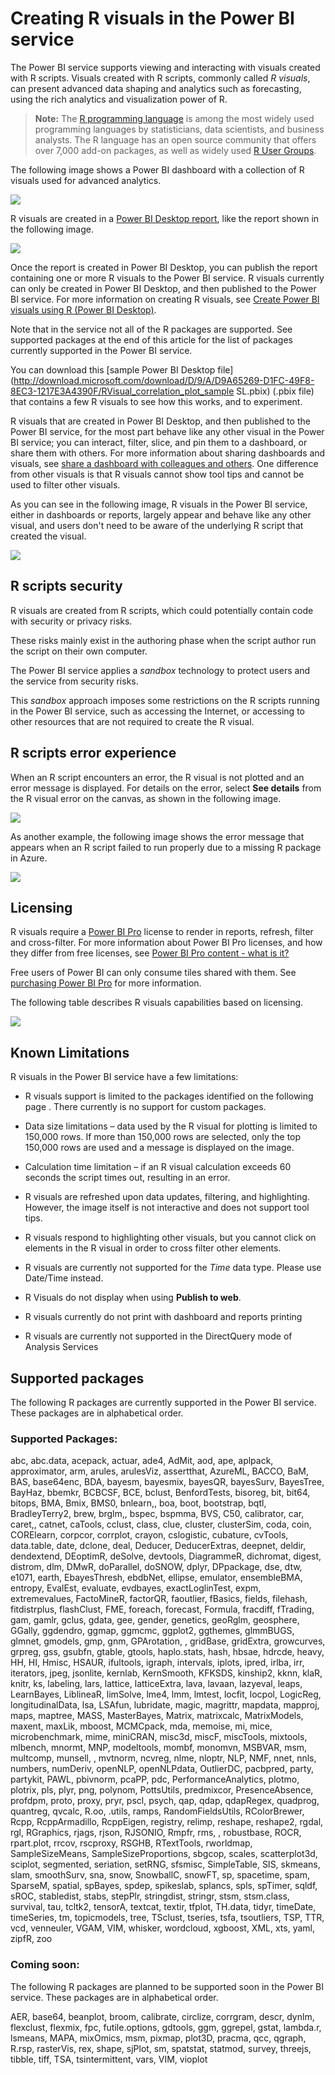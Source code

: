 <properties
   pageTitle="Create advanced analytics and visualizations using R scripts in Power BI"
   description="Use R scripts in Power BI to create advanced analytics and advanced visualizations"
   services="powerbi"
   documentationCenter=""
   authors="davidiseminger"
   manager="mblythe"
   backup=""
   editor=""
   tags=""
   qualityFocus="no"
   qualityDate=""/>

<tags
   ms.service="powerbi"
   ms.devlang="NA"
   ms.topic="article"
   ms.tgt_pltfrm="NA"
   ms.workload="powerbi"
   ms.date="06/27/2016"
   ms.author="davidi"/>

# Creating R visuals in the Power BI service

The Power BI service supports viewing and interacting with visuals created with R scripts. Visuals created with R scripts, commonly called *R visuals*, can present advanced data shaping and analytics such as forecasting, using the rich analytics and visualization power of R.

> **Note:** The [R programming language](https://www.r-project.org/) is among the most widely used programming languages by statisticians, data scientists, and business analysts. The R language has an open source community that offers over 7,000 add-on packages, as well as widely used [R User Groups](http://msdsug.microsoft.com/).

The following image shows a Power BI dashboard with a collection of R visuals used for advanced analytics.

![](media/powerbi-service-r-visuals/r-visuals-service_1.png)

R visuals are created in a [Power BI Desktop report](powerbi-desktop-get-the-desktop.md), like the report shown in the following image.

![](media/powerbi-service-r-visuals/r-visuals-service_2a.png)

Once the report is created in Power BI Desktop, you can publish the report containing one or more R visuals to the Power BI service. R visuals currently can only be created in Power BI Desktop, and then published to the Power BI service. For more information on creating R visuals, see [Create Power BI visuals using R (Power BI Desktop)](powerbi-desktop-r-visuals.md).

Note that in the service not all of the R packages are supported. See supported packages at the end of this article for the list of packages currently supported in the Power BI service.

You can download this [sample Power BI Desktop file](http://download.microsoft.com/download/D/9/A/D9A65269-D1FC-49F8-8EC3-1217E3A4390F/RVisual_correlation_plot_sample SL.pbix) (.pbix file) that contains a few R visuals to see how this works, and to experiment.

R visuals that are created in Power BI Desktop, and then published to the Power BI service, for the most part behave like any other visual in the Power BI service; you can interact, filter, slice, and pin them to a dashboard, or share them with others. For more information about sharing dashboards and visuals, see [share a dashboard with colleagues and others](powerbi-service-share-unshare-dashboard.md). One difference from other visuals is that R visuals cannot show tool tips and cannot be used to filter other visuals.

As you can see in the following image, R visuals in the Power BI service, either in dashboards or reports, largely appear and behave like any other visual, and users don't need to be aware of the underlying R script that created the visual.

![](media/powerbi-service-r-visuals/r-visuals-service_3a.png)

## R scripts security

R visuals are created from R scripts, which could potentially contain code with security or privacy risks.

These risks mainly exist in the authoring phase when the script author run the script on their own computer.

The Power BI service applies a *sandbox* technology to protect users and the service from security risks.

This *sandbox* approach imposes some restrictions on the R scripts running in the Power BI service, such as accessing the Internet, or accessing to other resources that are not required to create the R visual.


## R scripts error experience

When an R script encounters an error, the R visual is not plotted and an error message is displayed. For details on the error, select **See details** from the R visual error on the canvas, as shown in the following image.

![](media/powerbi-service-r-visuals/r-visuals-service_4.png)

As another example, the following image shows the error message that appears when an R script failed to run properly due to a missing R package in Azure.

![](media/powerbi-service-r-visuals/r-visuals-service_5.png)

## Licensing

R visuals require a [Power BI Pro](powerbi-free-trial-for-power-bi-pro.md) license to render in reports, refresh, filter and cross-filter. For more information about Power BI Pro licenses, and how they differ from free licenses, see [Power BI Pro content - what is it?](powerbi-powerbi-pro-content-what-is-it.md)

Free users of Power BI can only consume tiles shared with them. See [purchasing Power BI Pro](powerbi-admin-purchasing-power-bi-pro.md) for more information.

The following table describes R visuals capabilities based on licensing.

![](media/powerbi-service-r-visuals/r-visuals-service_6a.png)


## Known Limitations

R visuals in the Power BI service have a few limitations:

-   R visuals support is limited to the packages identified on the following page <make this a link to the supported packages page per my excel>. There currently is no support for custom packages.

-   Data size limitations – data used by the R visual for plotting is limited to 150,000 rows. If more than 150,000 rows are selected, only the top 150,000 rows are used and a message is displayed on the image.

-   Calculation time limitation – if an R visual calculation exceeds 60 seconds the script times out, resulting in an error.

-   R visuals are refreshed upon data updates, filtering, and highlighting. However, the image itself is not interactive and does not support tool tips.

-   R visuals respond to highlighting other visuals, but you cannot click on elements in the R visual in order to cross filter other elements.

-   R visuals are currently not supported for the *Time* data type. Please use Date/Time instead.

-   R Visuals do not display when using **Publish to web**.

-   R visuals currently do not print with dashboard and reports printing

-   R visuals are currently not supported in the DirectQuery mode of Analysis Services

## Supported packages

The following R packages are currently supported in the Power BI service. These packages are in alphabetical order.

### Supported Packages:

abc, abc.data, acepack, actuar, ade4, AdMit, aod, ape, aplpack, approximator, arm, arules, arulesViz, assertthat, AzureML, BACCO, BaM, BAS, base64enc, BDA, bayesm, bayesmix, bayesQR, bayesSurv, BayesTree, BayHaz, bbemkr, BCBCSF, BCE, bclust, BenfordTests, bisoreg, bit, bit64, bitops, BMA, Bmix, BMS0, bnlearn,, boa, boot, bootstrap, bqtl, BradleyTerry2, brew, brglm,, bspec, bspmma, BVS, C50, calibrator, car, caret,, catnet, caTools, cclust, class, clue, cluster, clusterSim, coda, coin, CORElearn, corpcor, corrplot, crayon, cslogistic, cubature, cvTools, data.table, date, dclone, deal, Deducer, DeducerExtras, deepnet, deldir, dendextend, DEoptimR, deSolve, devtools, DiagrammeR, dichromat, digest, distrom, dlm, DMwR, doParallel, doSNOW, dplyr, DPpackage, dse, dtw, e1071, earth, EbayesThresh, ebdbNet, ellipse, emulator, ensembleBMA, entropy, EvalEst, evaluate, evdbayes, exactLoglinTest, expm, extremevalues, FactoMineR, factorQR, faoutlier, fBasics, fields, filehash, fitdistrplus, flashClust, FME, foreach, forecast, Formula, fracdiff, fTrading, gam, gamlr, gclus, gdata, gee, gender, genetics, geoRglm, geosphere, GGally, ggdendro, ggmap, ggmcmc, ggplot2, ggthemes, glmmBUGS, glmnet, gmodels, gmp, gnm, GPArotation, , gridBase, gridExtra, growcurves, grpreg, gss, gsubfn, gtable, gtools, haplo.stats, hash, hbsae, hdrcde, heavy, HH, HI, Hmisc, HSAUR, ifultools, igraph, intervals, iplots, ipred, irlba, irr, iterators, jpeg, jsonlite, kernlab, KernSmooth, KFKSDS, kinship2, kknn, klaR, knitr, ks, labeling, lars, lattice, latticeExtra, lava, lavaan, lazyeval, leaps, LearnBayes, LiblineaR, limSolve, lme4, lmm, lmtest, locfit, locpol, LogicReg, longitudinalData, lsa, LSAfun, lubridate, magic, magrittr, mapdata, mapproj, maps, maptree, MASS, MasterBayes, Matrix, matrixcalc, MatrixModels, maxent, maxLik, mboost, MCMCpack, mda, memoise, mi, mice, microbenchmark, mime, miniCRAN, misc3d, miscF, miscTools, mixtools, mlbench, mnormt, MNP, modeltools, mombf, monomvn, MSBVAR, msm, multcomp, munsell, , mvtnorm, ncvreg, nlme, nloptr, NLP, NMF, nnet, nnls, numbers, numDeriv, openNLP, openNLPdata, OutlierDC, pacbpred, party, partykit, PAWL, pbivnorm, pcaPP, pdc, PerformanceAnalytics, plotmo, plotrix, pls, plyr, png, polynom, PottsUtils, predmixcor, PresenceAbsence, profdpm, proto, proxy, pryr, pscl, psych, qap, qdap, qdapRegex, quadprog, quantreg, qvcalc, R.oo, .utils, ramps, RandomFieldsUtils, RColorBrewer, Rcpp, RcppArmadillo, RcppEigen, registry, relimp, reshape, reshape2, rgdal, rgl, RGraphics, rjags, rjson, RJSONIO, Rmpfr, rms, , robustbase, ROCR, rpart.plot, rrcov, rscproxy, RSGHB, RTextTools, rworldmap, SampleSizeMeans, SampleSizeProportions, sbgcop, scales, scatterplot3d, sciplot, segmented, seriation, setRNG, sfsmisc, SimpleTable, SIS, skmeans, slam, smoothSurv, sna, snow, SnowballC, snowFT, sp, spacetime, spam, SparseM, spatial, spBayes, spdep, spikeslab, splancs, spls, spTimer, sqldf, sROC, stabledist, stabs, stepPlr, stringdist, stringr, stsm, stsm.class, survival, tau, tcltk2, tensorA, textcat, textir, tfplot, TH.data, tidyr, timeDate, timeSeries, tm, topicmodels, tree, TSclust, tseries, tsfa, tsoutliers, TSP, TTR, vcd, venneuler, VGAM, VIM, whisker, wordcloud, xgboost, XML, xts, yaml, zipfR, zoo

### Coming soon:

The following R packages are planned to be supported soon in the Power BI service. These packages are in alphabetical order.

AER, base64, beanplot, broom, calibrate, circlize, corrgram, descr, dynlm, flexclust, flexmix, fpc, futile.options, gdtools, ggm, ggrepel, gstat, lambda.r, lsmeans, MAPA, mixOmics, msm, pixmap, plot3D, pracma, qcc, qgraph, R.rsp, rasterVis, rex, shape, sjPlot, sm, spatstat, statmod, survey, threejs, tibble, tiff, TSA, tsintermittent, vars, VIM, vioplot
